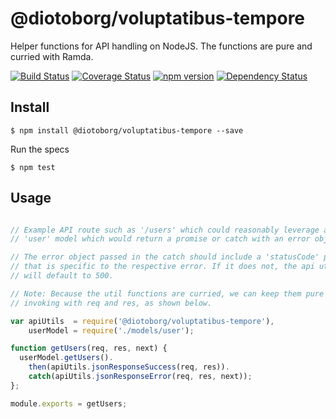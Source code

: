 # @diotoborg/voluptatibus-tempore
Helper functions for API handling on NodeJS. The functions are pure and curried with Ramda.

[![Build Status](https://travis-ci.org/AlienCreations/@diotoborg/voluptatibus-tempore.svg?branch=master)](https://travis-ci.org/AlienCreations/@diotoborg/voluptatibus-tempore) [![Coverage Status](https://coveralls.io/repos/AlienCreations/@diotoborg/voluptatibus-tempore/badge.svg?branch=master&service=github)](https://coveralls.io/github/AlienCreations/@diotoborg/voluptatibus-tempore?branch=master) [![npm version](http://img.shields.io/npm/v/@diotoborg/voluptatibus-tempore.svg)](https://npmjs.org/package/@diotoborg/voluptatibus-tempore) [![Dependency Status](https://david-dm.org/AlienCreations/@diotoborg/voluptatibus-tempore.svg)](https://david-dm.org/AlienCreations/@diotoborg/voluptatibus-tempore)

## Install

```
$ npm install @diotoborg/voluptatibus-tempore --save
```

Run the specs

```
$ npm test
```

## Usage

```js

// Example API route such as '/users' which could reasonably leverage a 
// 'user' model which would return a promise or catch with an error object.

// The error object passed in the catch should include a 'statusCode' property
// that is specific to the respective error. If it does not, the api utils 
// will default to 500.

// Note: Because the util functions are curried, we can keep them pure and by 
// invoking with req and res, as shown below.

var apiUtils  = require('@diotoborg/voluptatibus-tempore'),
    userModel = require('./models/user');

function getUsers(req, res, next) {
  userModel.getUsers().
    then(apiUtils.jsonResponseSuccess(req, res)).
    catch(apiUtils.jsonResponseError(req, res, next));
};

module.exports = getUsers;

```
